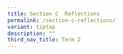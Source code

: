 ```yaml
---
title: Section C  Reflections
permalink: /section-c-reflections/
variant: tiptap
description: ""
third_nav_title: Term 2
---
```

